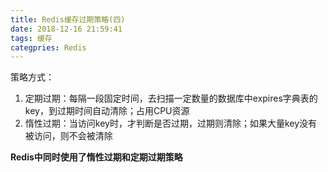 ```yaml
---
title: Redis缓存过期策略(四)
date: 2018-12-16 21:59:41
tags: 缓存
categpries: Redis
---
```


<!-- more -->

策略方式：

1. 定期过期：每隔一段固定时间，去扫描一定数量的数据库中expires字典表的key，到过期时间自动清除；占用CPU资源
2. 惰性过期：当访问key时，才判断是否过期，过期则清除；如果大量key没有被访问，则不会被清除

**Redis中同时使用了惰性过期和定期过期策略**